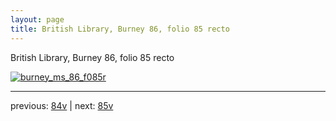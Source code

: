 ```yaml
---
layout: page
title: British Library, Burney 86, folio 85 recto
---
```


British Library, Burney 86, folio 85 recto

[![burney_ms_86_f085r](http://www.homermultitext.org/iipsrv?IIIF=/project/homer/pyramidal/deepzoom/bl/burney86imgs/v1/burney_ms_86_f085r.tif/full/800,/0/default.jpg)](http://www.homermultitext.org/ict2/?urn=urn:cite2:bl:burney86imgs.v1:burney_ms_86_f085r) 

---

previous:  [84v](../84v/) | next: [85v](../85v/)